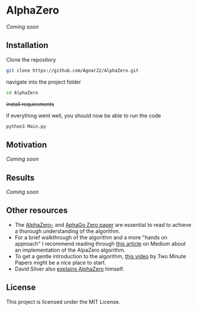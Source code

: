 # AlphaZero
_Coming soon_

## Installation
Clone the repository
```bash
git clone https://github.com/Agnar22/AlphaZero.git
```

navigate into the project folder
```bash
cd AlphaZero
```

~~install requirements~~

if everything went well, you should now be able to run the code
```bash
python3 Main.py
```

## Motivation
_Coming soon_

## Results
_Coming soon_

## Other resources
* The [AlphaZero-](https://deepmind.com/documents/260/alphazero_preprint.pdf "AlphaZero paper by D. Silver et al.") and [AphaGo Zero paper](https://deepmind.com/documents/119/agz_unformatted_nature.pdf "AlphaGo Zero paper by D. Silver et al.") are essential to read to achieve a thorough understanding of the algorithm. 
* For a brief walkthrough of the algorithm and a more "hands on approach" I recommend reading through [this article](https://medium.com/oracledevs/lessons-from-implementing-alphazero-7e36e9054191 "Lessons From Implementing AlphaZero") on Medium about an implementation of the AlpaZero algorithm.
* To get a gentle introduction to the algorithm, [this video](https://www.youtube.com/watch?v=2ciR6rA85tg "AlphaZero: DeepMind's New Chess AI ") by Two Minute Papers might be a nice place to start.
* David Silver also [explains AlphaZero](https://www.youtube.com/watch?v=Wujy7OzvdJk "Deepmind AlphaZero - Mastering Games Without Human Knowledge") himself.


## License
This project is licensed under the MIT License.

